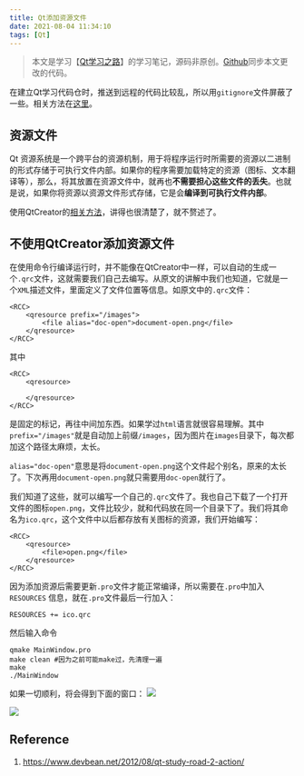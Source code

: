 ```yaml
---
title: Qt添加资源文件
date: 2021-08-04 11:34:10
tags: [Qt]
---
```

>本文是学习【[Qt学习之路](https://www.devbean.net/2012/08/qt-study-road-2-catelog/)】的学习笔记，源码非原创。[Github](https://github.com/Dunky-Z/learning-qt/tree/main/MainWindow)同步本文更改的代码。

在建立Qt学习代码仓时，推送到远程的代码比较乱，所以用`gitignore`文件屏蔽了一些。相关方法在[这里](https://dunky-z.github.io/2021/08/04/Git%E4%B8%AD%E6%B7%BB%E5%8A%A0gitignore%E5%B9%B6%E6%9B%B4%E6%96%B0%E8%BF%9C%E7%A8%8B%E4%BB%93%E5%BA%93/)。
## 资源文件
Qt 资源系统是一个跨平台的资源机制，用于将程序运行时所需要的资源以二进制的形式存储于可执行文件内部。如果你的程序需要加载特定的资源（图标、文本翻译等），那么，将其放置在资源文件中，就再也**不需要担心这些文件的丢失**。也就是说，如果你将资源以资源文件形式存储，它是会**编译到可执行文件内部**。

使用QtCreator的[相关方法](https://www.devbean.net/2012/08/qt-study-road-2-resource-files/)，讲得也很清楚了，就不赘述了。


## 不使用QtCreator添加资源文件
在使用命令行编译运行时，并不能像在QtCreator中一样，可以自动的生成一个`.qrc`文件，这就需要我们自己去编写。从原文的讲解中我们也知道，它就是一个`XML`描述文件，里面定义了文件位置等信息。如原文中的`.qrc`文件：
```
<RCC>
    <qresource prefix="/images">
        <file alias="doc-open">document-open.png</file>
    </qresource>
</RCC>
```
其中
```
<RCC>
    <qresource>

    </qresource>
</RCC>
```
是固定的标记，再往中间加东西。如果学过`html`语言就很容易理解。其中`prefix="/images"`就是自动加上前缀`/images`，因为图片在`images`目录下，每次都加这个路径太麻烦，太长。

`alias="doc-open"`意思是将`document-open.png`这个文件起个别名，原来的太长了。下次再用`document-open.png`就只需要用`doc-open`就行了。



我们知道了这些，就可以编写一个自己的`.qrc`文件了。我也自己下载了一个打开文件的图标`open.png`，文件比较少，就和代码放在同一个目录下了。我们将其命名为`ico.qrc`，这个文件中以后都存放有关图标的资源，我们开始编写：
```
<RCC>
    <qresource>
        <file>open.png</file>
    </qresource>
</RCC>
```

因为添加资源后需要更新`.pro`文件才能正常编译，所以需要在`.pro`中加入`RESOURCES` 信息，就在`.pro`文件最后一行加入：
```
RESOURCES += ico.qrc
```

然后输入命令
```
qmake MainWindow.pro
make clean #因为之前可能make过，先清理一遍
make
./MainWindow
```
如果一切顺利，将会得到下面的窗口：
![](https://gitee.com/dominic_z/markdown_picbed/raw/master/img/20210804120719.png)

![](https://gitee.com/dominic_z/markdown_picbed/raw/master/img/20210804120739.png)
## Reference
1. https://www.devbean.net/2012/08/qt-study-road-2-action/